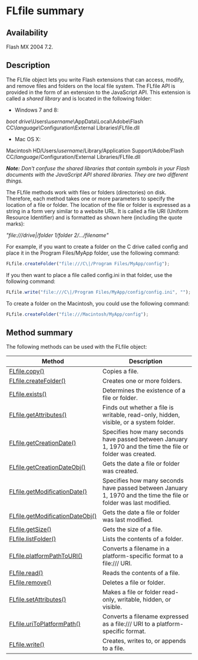 # FLfile summary

## Availability

Flash MX 2004 7.2.

## Description

The FLfile object lets you write Flash extensions that can access, modify, and remove files and folders on the local file system. The FLfile API is provided in the form of an extension to the JavaScript API. This extension is called a *shared library* and is located in the following folder:

- Windows 7 and 8:

*boot drive*\\Users\\*username*\\AppData\\Local\\Adobe\\Flash CC\\*language*\\Configuration\\External Libraries\\FLfile.dll

- Mac OS X:

Macintosh HD/Users/*username*/Library/Application Support/Adobe/Flash CC/*language*/Configuration/External Libraries/FLfile.dll

***Note:** Don't confuse the shared libraries that contain symbols in your Flash documents with the JavaScript API shared libraries. They are two different things.*

The FLfile methods work with files or folders (directories) on disk. Therefore, each method takes one or more parameters to specify the location of a file or folder. The location of the file or folder is expressed as a string in a form very similar to a website URL. It is called a file URI (Uniform Resource Identifier) and is formatted as shown here (including the quote marks):

*"file:///drive\|/folder 1/folder 2/.../filename"*

For example, if you want to create a folder on the C drive called config and place it in the Program Files/MyApp folder, use the following command:

```javascript
FLfile.createFolder("file:///C\|/Program Files/MyApp/config");
```

If you then want to place a file called config.ini in that folder, use the following command:

```javascript
FLfile.write("file:///C\|/Program Files/MyApp/config/config.ini", "");
```

To create a folder on the Macintosh, you could use the following command:

```javascript
FLfile.createFolder("file:///Macintosh/MyApp/config");
```

## Method summary

The following methods can be used with the FLfile object:

| **Method** | **Description** |
| --- | --- |
| [FLfile.copy()](../FLfile_object/FLfile.md) | Copies a file. |
| [FLfile.createFolder()](../FLfile_object/FLfile1.md) | Creates one or more folders. |
| [FLfile.exists()](../FLfile_object/FLfile2.md) | Determines the existence of a file or folder. |
| [FLfile.getAttributes()](../FLfile_object/FLfile3.md) | Finds out whether a file is writable, read-only, hidden, visible, or a system folder. |
| [FLfile.getCreationDate()](../FLfile_object/FLfile4.md) | Specifies how many seconds have passed between January 1, 1970 and the time the file or folder was created. |
| [FLfile.getCreationDateObj()](../FLfile_object/FLfile5.md) | Gets the date a file or folder was created. |
| [FLfile.getModificationDate()](../FLfile_object/FLfile6.md) | Specifies how many seconds have passed between January 1, 1970 and the time the file or folder was last modified. |
| [FLfile.getModificationDateObj()](../FLfile_object/FLfile7.md) | Gets the date a file or folder was last modified. |
| [FLfile.getSize()](../FLfile_object/FLfile8.md) | Gets the size of a file. |
| [FLfile.listFolder()](../FLfile_object/FLfile9.md) | Lists the contents of a folder. |
| [FLfile.platformPathToURI()](../FLfile_object/FLfile10.md) | Converts a filename in a platform-specific format to a file:/// URI. |
| [FLfile.read()](../FLfile_object/FLfile11.md) | Reads the contents of a file. |
| [FLfile.remove()](../FLfile_object/FLfile12.md) | Deletes a file or folder. |
| [FLfile.setAttributes()](../FLfile_object/FLfile13.md) | Makes a file or folder read-only, writable, hidden, or visible. |
| [FLfile.uriToPlatformPath()](../FLfile_object/FLfile14.md) | Converts a filename expressed as a file:/// URI to a platform- specific format. |
| [FLfile.write()](../FLfile_object/FLfile15.md) | Creates, writes to, or appends to a file. |
